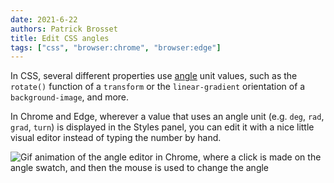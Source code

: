```yaml
---
date: 2021-6-22
authors: Patrick Brosset
title: Edit CSS angles
tags: ["css", "browser:chrome", "browser:edge"]
---
```

In CSS, several different properties use [angle](https://developer.mozilla.org/en-US/docs/Web/CSS/angle) unit values, such as the `rotate()` function of a `transform` or the `linear-gradient` orientation of a `background-image`, and more.

In Chrome and Edge, wherever a value that uses an angle unit (e.g. `deg`, `rad`, `grad`, `turn`) is displayed in the Styles panel, you can edit it with a nice little visual editor instead of typing the number by hand.

![Gif animation of the angle editor in Chrome, where a click is made on the angle swatch, and then the mouse is used to change the angle](/assets/img/edit-css-angles.gif)
